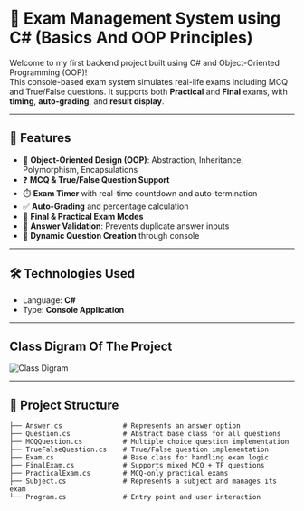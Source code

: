 # 📝 Exam Management System using C# (Basics And OOP Principles)

Welcome to my first backend project built using C# and Object-Oriented Programming (OOP)!  
This console-based exam system simulates real-life exams including MCQ and True/False questions. It supports both **Practical** and **Final** exams, with **timing**, **auto-grading**, and **result display**.

---

## 🚀 Features

- 🧠 **Object-Oriented Design (OOP)**: Abstraction, Inheritance, Polymorphism, Encapsulations
- ❓ **MCQ & True/False Question Support**
- ⏱️ **Exam Timer** with real-time countdown and auto-termination
- ✅ **Auto-Grading** and percentage calculation
- 🧪 **Final & Practical Exam Modes**
- 🔁 **Answer Validation**: Prevents duplicate answer inputs
- 📄 **Dynamic Question Creation** through console

---

## 🛠️ Technologies Used

- Language: **C#**
- Type: **Console Application**

---

## Class Digram Of The Project
![Class Digram](Images/Class_Digram.png)

---

## 📂 Project Structure

```plaintext
├── Answer.cs               # Represents an answer option
├── Question.cs             # Abstract base class for all questions
├── MCQQuestion.cs          # Multiple choice question implementation
├── TrueFalseQuestion.cs    # True/False question implementation
├── Exam.cs                 # Base class for handling exam logic
├── FinalExam.cs            # Supports mixed MCQ + TF questions
├── PracticalExam.cs        # MCQ-only practical exams
├── Subject.cs              # Represents a subject and manages its exam
└── Program.cs              # Entry point and user interaction
